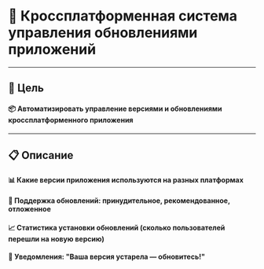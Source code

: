 # 🚀 Кроссплатформенная система управления обновлениями приложений

---

## 🎯 Цель
#### 📦 Автоматизировать управление версиями и обновлениями кроссплатформенного приложения

---

## 📋 Описание
#### 📊 Какие версии приложения используются на разных платформах
#### 🔄 Поддержка обновлений: принудительное, рекомендованное, отложенное
#### 📈 Статистика установки обновлений (сколько пользователей перешли на новую версию)
#### 🔔 Уведомления: "Ваша версия устарела — обновитесь!"
